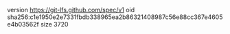 version https://git-lfs.github.com/spec/v1
oid sha256:c1e1950e2e7331fbdb338965ea2b86321408987c56e88cc367e4605e4b03562f
size 3720
